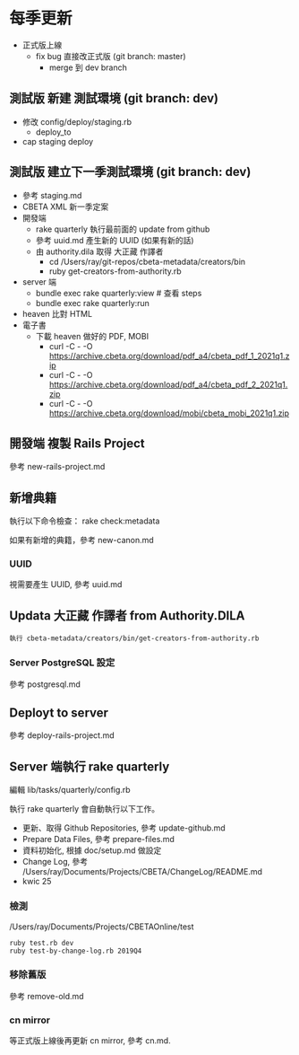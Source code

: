 # 每季更新

* 正式版上線
  * fix bug 直接改正式版 (git branch: master)
    * merge 到 dev branch

## 測試版 新建 測試環境 (git branch: dev)

* 修改 config/deploy/staging.rb
  * deploy_to
* cap staging deploy

## 測試版 建立下一季測試環境 (git branch: dev)

* 參考 staging.md
* CBETA XML 新一季定案
* 開發端
  * rake quarterly 執行最前面的 update from github
  * 參考 uuid.md 產生新的 UUID (如果有新的話)
  * 由 authority.dila 取得 大正藏 作譯者
    * cd /Users/ray/git-repos/cbeta-metadata/creators/bin
    * ruby get-creators-from-authority.rb
* server 端
  * bundle exec rake quarterly:view # 查看 steps
  * bundle exec rake quarterly:run
* heaven 比對 HTML
* 電子書
  * 下載 heaven 做好的 PDF, MOBI
    * curl -C - -O https://archive.cbeta.org/download/pdf_a4/cbeta_pdf_1_2021q1.zip
    * curl -C - -O https://archive.cbeta.org/download/pdf_a4/cbeta_pdf_2_2021q1.zip
    * curl -C - -O https://archive.cbeta.org/download/mobi/cbeta_mobi_2021q1.zip

## 開發端 複製 Rails Project

參考 new-rails-project.md

## 新增典籍

執行以下命令檢查：
    rake check:metadata

如果有新增的典籍，參考 new-canon.md

### UUID

視需要產生 UUID, 參考 uuid.md

## Updata 大正藏 作譯者 from Authority.DILA

    執行 cbeta-metadata/creators/bin/get-creators-from-authority.rb

### Server PostgreSQL 設定

參考 postgresql.md

## Deployt to server

參考 deploy-rails-project.md

## Server 端執行 rake quarterly

編輯 lib/tasks/quarterly/config.rb

執行 rake quarterly 會自動執行以下工作。

* 更新、取得 Github Repositories, 參考 update-github.md
* Prepare Data Files, 參考 prepare-files.md
* 資料初始化, 根據 doc/setup.md 做設定
* Change Log, 參考 /Users/ray/Documents/Projects/CBETA/ChangeLog/README.md
* kwic 25

### 檢測

/Users/ray/Documents/Projects/CBETAOnline/test

    ruby test.rb dev
    ruby test-by-change-log.rb 2019Q4

### 移除舊版

參考 remove-old.md

### cn mirror

等正式版上線後再更新 cn mirror, 參考 cn.md.
